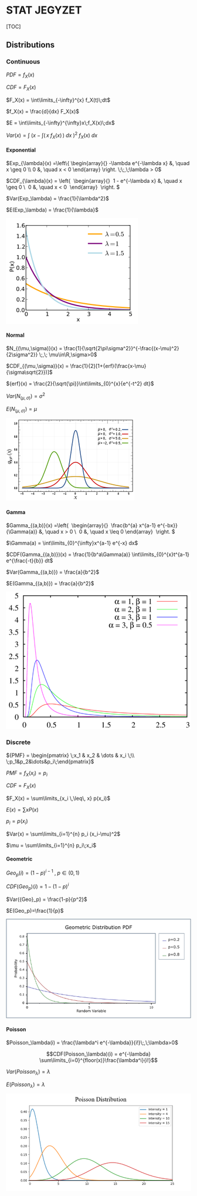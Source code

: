 # STAT JEGYZET

[TOC]

## Distributions

### Continuous

$PDF = f_X(x)$

$CDF = F_X(x)$

$F_X(x) = \int\limits_{-\infty}^{x} f_X(t)\;dt$

$f_X(x) = \frac{d}{dx} F_X(x)$

$E = \int\limits_{-\infty}^{\infty}x\;f_X(x)\;dx$

$Var(x) = \int\;(x-\int (\,x\;f_X(x)\,)\;dx\;)^2\;f_X(x)\;dx$



#### Exponential

$Exp_{\lambda}(x) =\left\{
​        \begin{array}{}
​            -\lambda e^{-\lambda x} &, \quad x \geq 0 \\
​            0 &, \quad x < 0
​        \end{array}
​    \right. \;\;,\;\lambda > 0$

$CDF_{\lambda}(x) = \left\{
​        \begin{array}{}
​            1 - e^{-\lambda x} &, \quad x \geq 0 \\
​            0 &, \quad x < 0
​        \end{array}
​    \right. $

$Var(Exp_\lambda)  = \frac{1}{\lambda^2}$

$E(Exp_\lambda) = \frac{1}{\lambda}$

![EXP](./src/EXP.png)

#### Normal

$N_{(\mu,\sigma)}(x) = \frac{1}{\sqrt{2\pi\sigma^2}}^{-\frac{(x-\mu)^2}{2\sigma^2}}  \;,\; \mu\in\R,\sigma>0$

$CDF_{(\mu,\sigma)}(x) = \frac{1}{2}[1+{erf}(\frac{x-\mu}{\sigma\sqrt{2}})]$

${erf}(x) = \frac{2}{\sqrt{\pi}}\int\limits_{0}^{x}{e^{-t^2} dt}$

$Var(N_{(\mu,\sigma)})=\sigma ^2$

$E(N_{(\mu,\sigma)}) = \mu$

![NORMAL](./src/Normal.png)

#### Gamma

$Gamma_{(a,b)}(x) =\left\{
​        \begin{array}{}
​            \frac{b^{a} x^{a-1} e^{-bx}}{\Gamma(a)} &, \quad x > 0 \\
​            0 &, \quad x \leq 0
​        \end{array}
​    \right. $

$\Gamma(a) = \int\limits_{0}^{\infty}x^{a-1} e^{-x} dx$

$CDF(Gamma_{(a,b)})(x) = \frac{1}{b^a\Gamma(a)} \int\limits_{0}^{x}t^{a-1} e^{\frac{-t}{b}} dt$

$Var(Gamma_{(a,b)}) = \frac{a}{b^2}$

$E(Gamma_{(a,b)}) = \frac{a}{b^2}$

![GAMMA](./src/gamma.png)



### Discrete

${PMF} = \begin{pmatrix} \;x_1 & x_2 & \dots & x_i
\;\\ \;p_1&p_2&\dots&p_i\;\end{pmatrix}$

$PMF = f_X(x_i) = p_i$

$CDF=F_X(x)$

$F_X(x) = \sum\limits_{x_i \,\leq\, x} p(x_i)$

$E(x)=\sum xP(x)$

$p_i = p(x_i)$

$Var(x) = \sum\limits_{i=1}^{n} p_i (x_i-\mu)^2$

$\mu = \sum\limits_{i=1}^{n} p_i\;x_i$



#### Geometric

${Geo}_p(i) = (1-p)^{i-1} \;,\;p\in(0,1)$

$CDF({Geo}_p)(i) = 1 - (1-p)^{i}$

$Var({Geo}_p) = \frac{1-p}{p^2}$

$E(Geo_p)=\frac{1}{p}$

![GEO](./src/geo.png)



#### Poisson

$Poisson_\lambda(i) = \frac{\lambda^i e^{-\lambda}}{i!}\;,\;\lambda>0$

$$CDF(Poisson_\lambda)(i) = e^{-\lambda} \sum\limits_{i=0}^{floor(x)}\frac{\lambda^i}{i!}$$

$Var(Poisson_\lambda)=\lambda$

$E(Poisson_\lambda)=\lambda$

![POISSON](./src/poisson.png)
